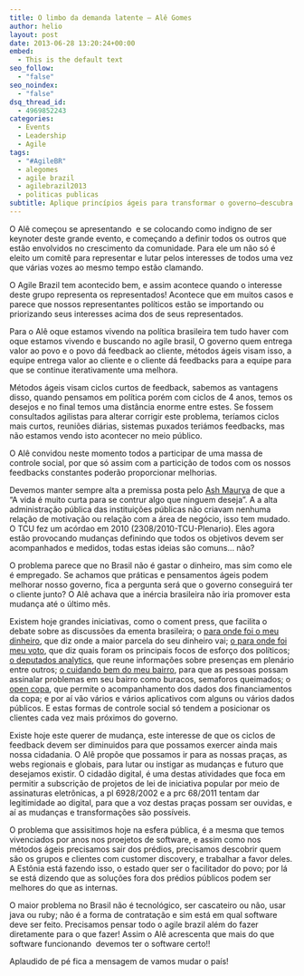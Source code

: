 ```yaml
---
title: O limbo da demanda latente – Alê Gomes
author: helio
layout: post
date: 2013-06-28 13:20:24+00:00
embed:
  - This is the default text
seo_follow:
  - "false"
seo_noindex:
  - "false"
dsq_thread_id:
  - 4969852243
categories:
  - Events
  - Leadership
  - Agile
tags:
  - "#AgileBR"
  - alegomes
  - agile brazil
  - agilebrazil2013
  - politicas publicas
subtitle: Aplique princípios ágeis para transformar o governo—descubra como ciclos curtos de feedback, controle social e desenvolvimento focado no cidadão podem revolucionar serviços públicos e democracia
---
```


O Alê começou se apresentando  e se colocando como indigno de ser keynoter deste grande evento, e começando a definir todos os outros que estão envolvidos no crescimento da comunidade. Para ele um não só é eleito um comitê para representar e lutar pelos interesses de todos uma vez que várias vozes ao mesmo tempo estão clamando.

O Agile Brazil tem acontecido bem, e assim acontece quando o interesse deste grupo representa os representados! Acontece que em muitos casos e parece que nossos representantes políticos estão se importando ou priorizando seus interesses acima dos de seus representados.

Para o Alê oque estamos vivendo na política brasileira tem tudo haver com oque estamos vivendo e buscando no agile brasil, O governo quem entrega valor ao povo e o povo dá feedback ao cliente, métodos ágeis visam isso, a equipe entrega valor ao cliente e o cliente dá feedbacks para a equipe para que se continue iterativamente uma melhora.

Métodos ágeis visam ciclos curtos de feedback, sabemos as vantagens disso, quando pensamos em política porém com ciclos de 4 anos, temos os desejos e no final temos uma distância enorme entre estes. Se fossem consultados agilistas para alterar corrigir este problema, teríamos ciclos mais curtos, reuniões diárias, sistemas puxados teriámos feedbacks, mas não estamos vendo isto acontecer no meio público.

O Alê convidou neste momento todos a participar de uma massa de controle social, por que só assim com a particição de todos com os nossos feedbacks constantes poderão proporcionar melhorias.

Devemos manter sempre alta a premissa posta pelo [Ash Maurya][1] de que a &#8220;A vida é muito curta para se contrur algo que ninguem deseja&#8221;. A a alta administração pública das instituições públicas não criavam nenhuma relação de motivação ou relação com a área de negócio, isso tem mudado. O TCU fez um acórdao em 2010 (2308/2010-TCU-Plenario). Eles agora estão provocando mudanças definindo que todos os objetivos devem ser acompanhados e medidos, todas estas ideias são comuns… não?

O problema parece que no Brasil não é gastar o dinheiro, mas sim como ele é empregado. Se achamos que práticas e pensamentos ágeis podem melhorar nosso governo, fica a pergunta será que o governo conseguirá ter o cliente junto? O Alê achava que a inércia brasileira não iria promover esta mudança até o último mês.

Existem hoje grandes iniciativas, como o coment press, que facilita o debate sobre as discussões da ementa brasileira; o <a title="Para onde foi o meu dinheiro" href="http://www.paraondefoiomeudinheiro.com.br/dataset/estado-sao-paulo-2012" target="_blank">para onde foi o meu dinheiro</a>, que diz onde a maior parcela do seu dinheiro vai; <a title="Para onde foi meu voto" href="http://paraondefoimeuvoto.com.br/" target="_blank">o para onde foi meu voto</a>, que diz quais foram os principais focos de esforço dos políticos; <a title="Deputados Analytics" href="https://www.facebook.com/pages/Deputados-Analytics/152773858104734" target="_blank">o deputados analytics</a>, que reune informações sobre presenças em plenário entre outros; <a title="Cuidando do meu bairro" href="http://br.okfn.org/2012/07/04/cuidando-do-meu-bairro/" target="_blank">o cuidando bem do meu bairro</a>, para que as pessoas possam assinalar problemas em seu bairro como buracos, semaforos queimados; o <a title="open copa" href="http://opencopa.com/" target="_blank">open copa</a>, que permite o acompanhamento dos dados dos financiamentos da copa; e por aí vão vários e vários aplicativos com alguns ou vários dados públicos. E estas formas de controle social só tendem a posicionar os clientes cada vez mais próximos do governo.

Existe hoje este querer de mudança, este interesse de que os ciclos de feedback devem ser diminuidos para que possamos exercer ainda mais nossa cidadania. O Alê propõe que possamos ir para as nossas praças, as webs regionais e globais, para lutar ou instigar as mudanças e futuro que desejamos existir. O cidadão digital, é uma destas atividades que foca em permitir a subscrição de projetos de lei de iniciativa popular por meio de assinaturas eletrônicas, a pl 6928/2002 e a prc 68/2011 tentam dar legitimidade ao digital, para que a voz destas praças possam ser ouvidas, e aí as mudanças e transformações são possíveis.

O problema que assisitimos hoje na esfera pública, é a mesma que temos vivenciados por anos nos proejetos de software, e assim como nos métodos ágeis precisamos sair dos prédios, precisamos descobrir quem são os grupos e clientes com customer discovery, e trabalhar a favor deles. A Estônia está fazendo isso, o estado quer ser o facilitador do povo; por lá se está dizendo que as soluções fora dos prédios públicos podem ser melhores do que as internas.

O maior problema no Brasil não é tecnológico, ser cascateiro ou não, usar java ou ruby; não é a forma de contratação e sim está em qual software deve ser feito. Precisamos pensar todo o agile brazil além do fazer diretamente para o que fazer! Assim o Alê acrescenta que mais do que software funcionando  devemos ter o software certo!!

Aplaudido de pé fica a mensagem de vamos mudar o país!

[1]: http://www.ashmaurya.com/ "Ash Maurya"
